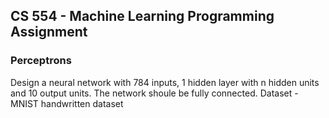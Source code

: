 ## CS 554 - Machine Learning Programming Assignment
### Perceptrons
Design a neural network with 784 inputs, 1 hidden layer with n hidden units and 10 output units. The network shoule be fully connected.
Dataset - MNIST handwritten dataset
